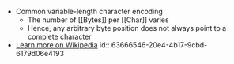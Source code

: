 - Common variable-length character encoding
	- The number of [[Bytes]] per [[Char]] varies
	- Hence, any arbitrary byte position does not always point to a complete character
- [Learn more on Wikipedia](https://en.wikipedia.org/wiki/UTF-8)
  id:: 63666546-20e4-4b17-9cbd-6179d06e4193